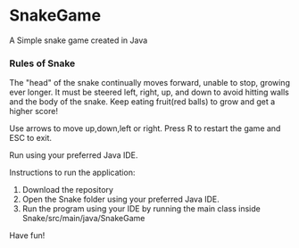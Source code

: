 # SnakeGame
A Simple snake game created in Java

### Rules of Snake

The "head" of the snake continually moves forward, unable to stop, growing ever longer. It must be steered left, right, up, and down to avoid hitting walls and the body of the snake. Keep eating fruit(red balls) to grow and get a higher score!

Use arrows to move up,down,left or right.
Press R to restart the game and ESC to exit.

Run using your preferred Java IDE.

Instructions to run the application:

1. Download the repository
2. Open the Snake folder using your preferred Java IDE.
3. Run the program using your IDE by running the main class inside Snake/src/main/java/SnakeGame

Have fun!
